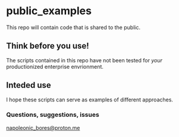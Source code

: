 # public_examples
 
This repo will contain code that is shared to the public.


## Think before you use!

The scripts contained in this repo have not been tested for _your_ productionized enterprise envrionment.


## Inteded use

I hope these scripts can serve as examples of different approaches.

### Questions, suggestions, issues
napoleonic_bores@proton.me
